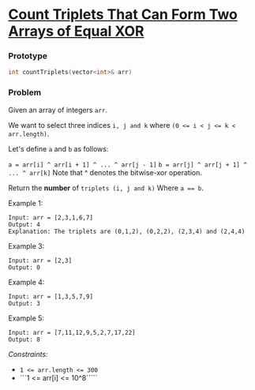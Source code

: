 # [Count Triplets That Can Form Two Arrays of Equal XOR](https://leetcode.com/problems/count-triplets-that-can-form-two-arrays-of-equal-xor/)

### Prototype

```cpp
int countTriplets(vector<int>& arr)
```

### Problem

Given an array of integers ```arr```.

We want to select three indices ```i, j and k``` where ```(0 <= i < j <= k < arr.length)```.

Let's define ```a``` and ```b``` as follows:

```a = arr[i] ^ arr[i + 1] ^ ... ^ arr[j - 1]```
```b = arr[j] ^ arr[j + 1] ^ ... ^ arr[k]```
Note that ^ denotes the bitwise-xor operation.

Return the **number** of ```triplets (i, j and k)``` Where ```a == b```.

Example 1:
```
Input: arr = [2,3,1,6,7]
Output: 4
Explanation: The triplets are (0,1,2), (0,2,2), (2,3,4) and (2,4,4)
```

Example 3:
```
Input: arr = [2,3]
Output: 0
```

Example 4:
```
Input: arr = [1,3,5,7,9]
Output: 3
```

Example 5:
```
Input: arr = [7,11,12,9,5,2,7,17,22]
Output: 8
```

*Constraints:*
* ```1 <= arr.length <= 300```
* ```1 <= arr[i] <= 10^8`````